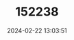 ---
title: "152238"
category: "Mammillaria nivosa"
draft: false
date: 2024-02-22 13:03:51
languages:
  English: ["Woolly Nipple Cactus"]
---